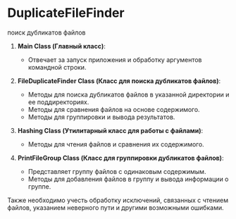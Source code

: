 # DuplicateFileFinder
поиск дубликатов файлов

1. **Main Class (Главный класс)**: 
   - Отвечает за запуск приложения и обработку аргументов командной строки. 
 
2. **FileDuplicateFinder Class (Класс для поиска дубликатов файлов)**: 
   - Методы для поиска дубликатов файлов в указанной директории и ее поддиректориях. 
   - Методы для сравнения файлов на основе содержимого. 
   - Методы для группировки и вывода результатов. 
 
3. **Hashing Class (Утилитарный класс для работы с файлами)**: 
   - Методы для чтения файлов и сравнения их содержимого. 
 
4. **PrintFileGroup Class (Класс для группировки дубликатов файлов)**: 
   - Представляет группу файлов с одинаковым содержимым. 
   - Методы для добавления файлов в группу и вывода информации о группе. 
 
Также необходимо учесть обработку исключений, связанных с чтением файлов, указанием неверного пути и другими возможными ошибками. 
